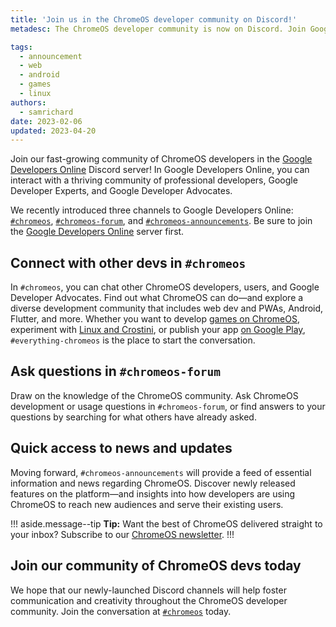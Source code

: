 ```yaml
---
title: 'Join us in the ChromeOS developer community on Discord!'
metadesc: The ChromeOS developer community is now on Discord. Join Google Developers Online to discuss web dev and PWAs, Android, Flutter, game development, app publishing, and more.

tags:
  - announcement
  - web
  - android
  - games
  - linux
authors:
  - samrichard
date: 2023-02-06
updated: 2023-04-20
---
```


Join our fast-growing community of ChromeOS developers in the [Google Developers Online](https://discord.gg/googledevelopersonline) Discord server! In Google Developers Online, you can interact with a thriving community of professional developers, Google Developer Experts, and Google Developer Advocates.

We recently introduced three channels to Google Developers Online: [`#chromeos`](https://discord.com/channels/1009525727504384150/1065730991026602056), [`#chromeos-forum`](https://discord.com/channels/1009525727504384150/1082706845338173590), and [`#chromeos-announcements`](https://discord.com/channels/1009525727504384150/1065731059154698282). Be sure to join the [Google Developers Online](https://discord.gg/googledevelopersonline) server first.

## Connect with other devs in `#chromeos`

In `#chromeos`, you can chat other ChromeOS developers, users, and Google Developer Advocates. Find out what ChromeOS can do—and explore a diverse development community that includes web dev and PWAs, Android, Flutter, and more. Whether you want to develop [games on ChromeOS](/{{locale.code}}/games), experiment with [Linux and Crostini](/{{locale.code}}/productivity/experimental-features), or publish your app [on Google Play](/{{locale.code}}/publish), `#everything-chromeos` is the place to start the conversation.

## Ask questions in `#chromeos-forum`

Draw on the knowledge of the ChromeOS community. Ask ChromeOS development or usage questions in `#chromeos-forum`, or find answers to your questions by searching for what others have already asked.

## Quick access to news and updates

Moving forward, `#chromeos-announcements` will provide a feed of essential information and news regarding ChromeOS. Discover newly released features on the platform—and insights into how developers are using ChromeOS to reach new audiences and serve their existing users.

!!! aside.message--tip
**Tip:** Want the best of ChromeOS delivered straight to your inbox? Subscribe to our [ChromeOS newsletter](/{{locale.code}}/subscribe).
!!!

## Join our community of ChromeOS devs today

We hope that our newly-launched Discord channels will help foster communication and creativity throughout the ChromeOS developer community. Join the conversation at [`#chromeos`](https://discord.com/channels/1009525727504384150/1065730991026602056) today.
